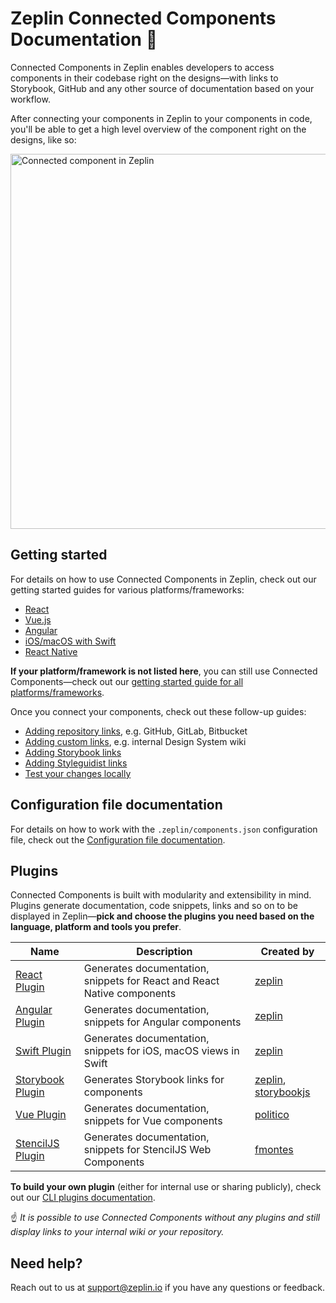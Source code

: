 # Zeplin Connected Components Documentation 🧩

Connected Components in Zeplin enables developers to access components in their codebase right on the designs—with links to Storybook, GitHub and any other source of documentation based on your workflow.

After connecting your components in Zeplin to your components in code, you'll be able to get a high level overview of the component right on the designs, like so:

<img src="img/zeplinConnectedComponent-react.png" alt="Connected component in Zeplin" width="600" />

## Getting started

For details on how to use Connected Components in Zeplin, check out our getting started guides for various platforms/frameworks:

- [React](docs/gettingStarted/REACT.md)
- [Vue.js](docs/gettingStarted/VUE.md)
- [Angular](docs/gettingStarted/ANGULAR.md)
- [iOS/macOS with Swift](docs/gettingStarted/SWIFT.md)
- [React Native](docs/gettingStarted/REACT.md)

**If your platform/framework is not listed here**, you can still use Connected Components—check out our [getting started guide for all platforms/frameworks](docs/gettingStarted/ALL.md).

Once you connect your components, check out these follow-up guides:

- [Adding repository links](docs/link/REPOSITORY.md), e.g. GitHub, GitLab, Bitbucket
- [Adding custom links](docs/link/CUSTOM.md), e.g. internal Design System wiki
- [Adding Storybook links](docs/link/STORYBOOK.md)
- [Adding Styleguidist links](docs/link/STYLEGUIDIST.md)
- [Test your changes locally](docs/gettingStarted/TEST_LOCALLY.md)

## Configuration file documentation

For details on how to work with the `.zeplin/components.json` configuration file, check out the [Configuration file documentation](/CONFIGURATION_FILE.md).

## Plugins

Connected Components is built with modularity and extensibility in mind. Plugins generate documentation, code snippets, links and so on to be displayed in Zeplin—**pick and choose the plugins you need based on the language, platform and tools you prefer**.

| Name | Description | Created by |
| --- | --- | --- |
| [React Plugin](https://github.com/zeplin/cli-connect-react-plugin) | Generates documentation, snippets for React and React Native components | [zeplin](https://github.com/zeplin) |
| [Angular Plugin](https://github.com/zeplin/cli-connect-angular-plugin) | Generates documentation, snippets for Angular components | [zeplin](https://github.com/zeplin) |
| [Swift Plugin](https://github.com/zeplin/cli-connect-swift-plugin) | Generates documentation, snippets for iOS, macOS views in Swift | [zeplin](https://github.com/zeplin) |
| [Storybook Plugin](https://github.com/zeplin/cli-connect-storybook-plugin) | Generates Storybook links for components | [zeplin](https://github.com/zeplin), [storybookjs](https://github.com/storybookjs) |
| [Vue Plugin](https://github.com/politico/zeplin-cli-connect-plugin-vue) | Generates documentation, snippets for Vue components | [politico](https://github.com/politico) |
| [StencilJS Plugin](https://github.com/fmontes/zeplin-cli-connect-plugin-stenciljs) | Generates documentation, snippets for StencilJS Web Components | [fmontes](https://github.com/fmontes) |

**To build your own plugin** (either for internal use or sharing publicly), check out our [CLI plugins documentation](https://github.com/zeplin/cli/blob/master/PLUGIN.md).

☝️ *It is possible to use Connected Components without any plugins and still display links to your internal wiki or your repository.*

## Need help?

Reach out to us at [support@zeplin.io](mailto:support@zeplin.io) if you have any questions or feedback.
